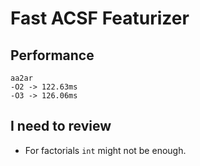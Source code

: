 # Fast ACSF Featurizer

## Performance
```
aa2ar
-O2 -> 122.63ms
-O3 -> 126.06ms
```

## I need to review
- For factorials `int` might not be enough.